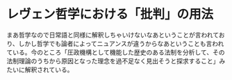 # レヴェン哲学における「批判」の用法

まあ哲学なので日常語と同様に解釈しちゃいけないなあということが言われており、しかし哲学でも論者によってニュアンスが違うからなあということも言われている。今のところ「圧政機構として機能した歴史のある法制を分析して、その法制理論のうちから原因となった理念を過不足なく見出そうと探求すること」みたいに解釈されている。
